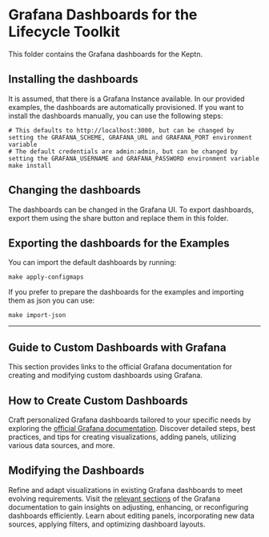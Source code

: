 # Grafana Dashboards for the Lifecycle Toolkit

This folder contains the Grafana dashboards for the Keptn.

## Installing the dashboards

It is assumed, that there is a Grafana Instance available.
In our provided examples, the dashboards are automatically
provisioned.
If you want to install the dashboards manually, you can use the following steps:

```shell
# This defaults to http://localhost:3000, but can be changed by setting the GRAFANA_SCHEME, GRAFANA_URL and GRAFANA_PORT environment variable
# The default credentials are admin:admin, but can be changed by setting the GRAFANA_USERNAME and GRAFANA_PASSWORD environment variable
make install
```

## Changing the dashboards

The dashboards can be changed in the Grafana UI.
To export dashboards, export them using the share button and replace
them in this folder.

## Exporting the dashboards for the Examples

You can import the default dashboards by running:

```shell
make apply-configmaps
```

If you prefer to prepare the dashboards for the examples and importing them as json you can use:

```shell
make import-json
```

---

## Guide to Custom Dashboards with Grafana

This section provides links to the official Grafana documentation for creating and modifying custom dashboards using Grafana.

## How to Create Custom Dashboards

Craft personalized Grafana dashboards tailored to your specific needs by exploring the [official Grafana documentation](https://grafana.com/docs/grafana/latest/dashboards/build-dashboards/create-dashboard/).
Discover detailed steps, best practices, and tips for creating visualizations, adding panels,
utilizing various data sources, and more.

## Modifying the Dashboards

Refine and adapt visualizations in existing Grafana dashboards to meet evolving requirements.
Visit the
[relevant sections](https://grafana.com/docs/grafana/latest/dashboards/build-dashboards/modify-dashboard-settings/)
of the Grafana documentation to gain insights on adjusting, enhancing, or reconfiguring dashboards efficiently.
Learn about editing panels, incorporating new data sources, applying filters, and optimizing dashboard layouts.
